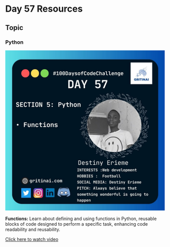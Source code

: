 # Day 57 Resources

## Topic

### Python

![100 days of code Day 57](https://github.com/GritinAI/100daysofcode2.0/blob/main/Images/Day57.jpg)

**Functions:**
Learn about defining and using functions in Python, reusable blocks of code designed to perform a specific task, enhancing code readability and reusability.

[Click here to watch video](https://youtu.be/zvzjaqMBEso?si=K1kgeRzvvLg8ayVJ)


